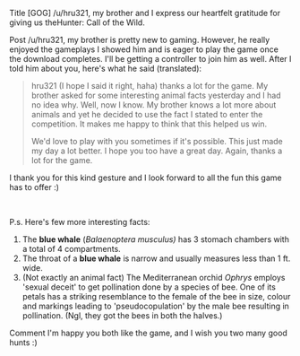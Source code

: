 Title
[GOG] /u/hru321, my brother and I express our heartfelt gratitude for giving us theHunter: Call of the Wild.

Post
/u/hru321, my brother is pretty new to gaming. However, he really enjoyed the gameplays I showed him and is eager to play the game once the download completes. I'll be getting a controller to join him as well. After I told him about you, here's what he said (translated):

>hru321 (I hope I said it right, haha) thanks a lot for the game. My brother asked for some interesting animal facts yesterday and I had no idea why. Well, now I know. My brother knows a lot more about animals and yet he decided to use the fact I stated to enter the competition. It makes me happy to think that this helped us win.  
>  
>We'd love to play with you sometimes if it's possible. This just made my day a lot better. I hope you too have a great day. Again, thanks a lot for the game.

I thank you for this kind gesture and I look forward to all the fun this game has to offer :)

&#x200B;

P.s. Here's few more interesting facts:

1. The **blue whale** (*Balaenoptera musculus)* has 3 stomach chambers with a total of 4 compartments.
2. The throat of a **blue whale** is narrow and usually measures less than 1 ft. wide.
3. (Not exactly an animal fact) The Mediterranean orchid *Ophrys* employs 'sexual deceit' to get pollination done by a species of bee. One of its petals has a striking resemblance to the female of the bee in size, colour and markings leading to 'pseudocopulation' by the male bee resulting in pollination. (Ngl, they got the bees in both the halves.)

Comment
I'm happy you both like the game, and I wish you two many good hunts :)
